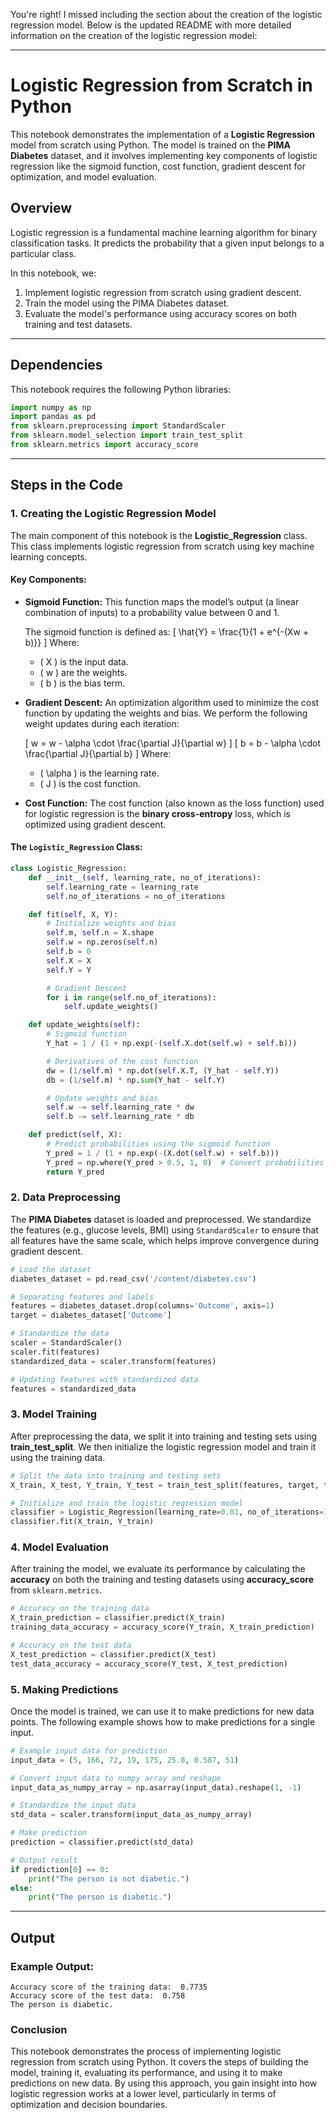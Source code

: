 You're right! I missed including the section about the creation of the logistic regression model. Below is the updated README with more detailed information on the creation of the logistic regression model:

---

# Logistic Regression from Scratch in Python

This notebook demonstrates the implementation of a **Logistic Regression** model from scratch using Python. The model is trained on the **PIMA Diabetes** dataset, and it involves implementing key components of logistic regression like the sigmoid function, cost function, gradient descent for optimization, and model evaluation.

## Overview

Logistic regression is a fundamental machine learning algorithm for binary classification tasks. It predicts the probability that a given input belongs to a particular class.

In this notebook, we:
1. Implement logistic regression from scratch using gradient descent.
2. Train the model using the PIMA Diabetes dataset.
3. Evaluate the model's performance using accuracy scores on both training and test datasets.

---

## Dependencies

This notebook requires the following Python libraries:

```python
import numpy as np
import pandas as pd
from sklearn.preprocessing import StandardScaler
from sklearn.model_selection import train_test_split
from sklearn.metrics import accuracy_score
```

---

## Steps in the Code

### 1. **Creating the Logistic Regression Model**

The main component of this notebook is the **Logistic_Regression** class. This class implements logistic regression from scratch using key machine learning concepts.

#### Key Components:
- **Sigmoid Function:** This function maps the model’s output (a linear combination of inputs) to a probability value between 0 and 1.

  The sigmoid function is defined as:
  \[
  \hat{Y} = \frac{1}{1 + e^{-(Xw + b)}}
  \]
  Where:
  - \( X \) is the input data.
  - \( w \) are the weights.
  - \( b \) is the bias term.
  
- **Gradient Descent:** An optimization algorithm used to minimize the cost function by updating the weights and bias. We perform the following weight updates during each iteration:

  \[
  w = w - \alpha \cdot \frac{\partial J}{\partial w}
  \]
  \[
  b = b - \alpha \cdot \frac{\partial J}{\partial b}
  \]
  Where:
  - \( \alpha \) is the learning rate.
  - \( J \) is the cost function.
  
- **Cost Function:** The cost function (also known as the loss function) used for logistic regression is the **binary cross-entropy** loss, which is optimized using gradient descent.

#### The `Logistic_Regression` Class:

```python
class Logistic_Regression:
    def __init__(self, learning_rate, no_of_iterations):
        self.learning_rate = learning_rate
        self.no_of_iterations = no_of_iterations

    def fit(self, X, Y):
        # Initialize weights and bias
        self.m, self.n = X.shape
        self.w = np.zeros(self.n)
        self.b = 0
        self.X = X
        self.Y = Y

        # Gradient Descent
        for i in range(self.no_of_iterations):
            self.update_weights()

    def update_weights(self):
        # Sigmoid function
        Y_hat = 1 / (1 + np.exp(-(self.X.dot(self.w) + self.b)))

        # Derivatives of the cost function
        dw = (1/self.m) * np.dot(self.X.T, (Y_hat - self.Y))
        db = (1/self.m) * np.sum(Y_hat - self.Y)

        # Update weights and bias
        self.w -= self.learning_rate * dw
        self.b -= self.learning_rate * db

    def predict(self, X):
        # Predict probabilities using the sigmoid function
        Y_pred = 1 / (1 + np.exp(-(X.dot(self.w) + self.b)))
        Y_pred = np.where(Y_pred > 0.5, 1, 0)  # Convert probabilities to binary outcomes
        return Y_pred
```

### 2. **Data Preprocessing**

The **PIMA Diabetes** dataset is loaded and preprocessed. We standardize the features (e.g., glucose levels, BMI) using `StandardScaler` to ensure that all features have the same scale, which helps improve convergence during gradient descent.

```python
# Load the dataset
diabetes_dataset = pd.read_csv('/content/diabetes.csv')

# Separating features and labels
features = diabetes_dataset.drop(columns='Outcome', axis=1)
target = diabetes_dataset['Outcome']

# Standardize the data
scaler = StandardScaler()
scaler.fit(features)
standardized_data = scaler.transform(features)

# Updating features with standardized data
features = standardized_data
```

### 3. **Model Training**

After preprocessing the data, we split it into training and testing sets using **train_test_split**. We then initialize the logistic regression model and train it using the training data.

```python
# Split the data into training and testing sets
X_train, X_test, Y_train, Y_test = train_test_split(features, target, test_size=0.2, random_state=2)

# Initialize and train the logistic regression model
classifier = Logistic_Regression(learning_rate=0.01, no_of_iterations=1000)
classifier.fit(X_train, Y_train)
```

### 4. **Model Evaluation**

After training the model, we evaluate its performance by calculating the **accuracy** on both the training and testing datasets using **accuracy_score** from `sklearn.metrics`.

```python
# Accuracy on the training data
X_train_prediction = classifier.predict(X_train)
training_data_accuracy = accuracy_score(Y_train, X_train_prediction)

# Accuracy on the test data
X_test_prediction = classifier.predict(X_test)
test_data_accuracy = accuracy_score(Y_test, X_test_prediction)
```

### 5. **Making Predictions**

Once the model is trained, we can use it to make predictions for new data points. The following example shows how to make predictions for a single input.

```python
# Example input data for prediction
input_data = (5, 166, 72, 19, 175, 25.8, 0.587, 51)

# Convert input data to numpy array and reshape
input_data_as_numpy_array = np.asarray(input_data).reshape(1, -1)

# Standardize the input data
std_data = scaler.transform(input_data_as_numpy_array)

# Make prediction
prediction = classifier.predict(std_data)

# Output result
if prediction[0] == 0:
    print("The person is not diabetic.")
else:
    print("The person is diabetic.")
```

---

## Output

### Example Output:

```plaintext
Accuracy score of the training data:  0.7735
Accuracy score of the test data:  0.758
The person is diabetic.
```

### Conclusion

This notebook demonstrates the process of implementing logistic regression from scratch using Python. It covers the steps of building the model, training it, evaluating its performance, and using it to make predictions on new data. By using this approach, you gain insight into how logistic regression works at a lower level, particularly in terms of optimization and decision boundaries.

